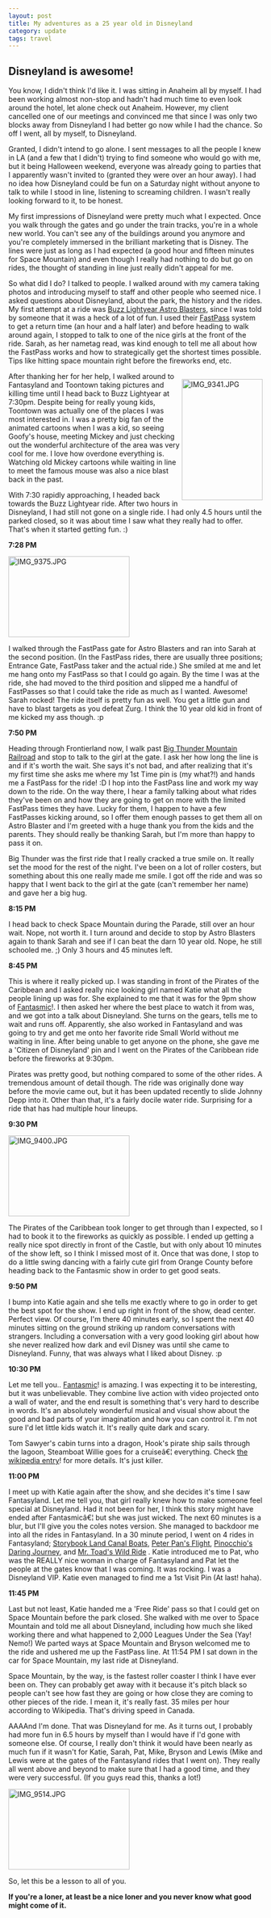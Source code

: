 ```yaml
---
layout: post
title: My adventures as a 25 year old in Disneyland
category: update
tags: travel
---
```


## Disneyland is awesome!

You know, I didn't think I'd like it. I was sitting in Anaheim all by myself. I had been working almost non-stop and hadn't had much time to even look around the hotel, let alone check out Anaheim. However, my client cancelled one of our meetings and convinced me that since I was only two blocks away from Disneyland I had better go now while I had the chance. So off I went, all by myself, to Disneyland.

Granted, I didn't intend to go alone. I sent messages to all the people I knew in LA (and a few that I didn't) trying to find someone who would go with me, but it being Halloween weekend, everyone was already going to parties that I apparently wasn't invited to (granted they were over an hour away). I had no idea how Disneyland could be fun on a Saturday night without anyone to talk to while I stood in line, listening to screaming children. I wasn't really looking forward to it, to be honest.

My first impressions of Disneyland were pretty much what I expected. Once you walk through the gates and go under the train tracks, you're in a whole new world. You can't see any of the buildings around you anymore and you're completely immersed in the brilliant marketing that is Disney. The lines were just as long as I had expected (a good hour and fifteen minutes for Space Mountain) and even though I really had nothing to do but go on rides, the thought of standing in line just really didn't appeal for me.

So what did I do? I talked to people. I walked around with my camera taking photos and introducing myself to staff and other people who seemed nice. I asked questions about Disneyland, about the park, the history and the rides. My first attempt at a ride was [Buzz Lightyear Astro Blasters][2], since I was told by someone that it was a heck of a lot of fun. I used their [FastPass][3] system to get a return time (an hour and a half later) and before heading to walk around again, I stopped to talk to one of the nice girls at the front of the ride. Sarah, as her nametag read, was kind enough to tell me all about how the FastPass works and how to strategically get the shortest times possible. Tips like hitting space mountain right before the fireworks end, etc.

<p style="float: right;">
  <a href="http://www.flickr.com/photos/jeremyhubert/291225675/" title="Photo Sharing"><img src="http://static.flickr.com/118/291225675_780443f1bd_m.jpg" width="160" height="240" alt="IMG_9341.JPG" /></a>
</p>

After thanking her for her help, I walked around to Fantasyland and Toontown taking pictures and killing time until I head back to Buzz Lightyear at 7:30pm. Despite being for really young kids, Toontown was actually one of the places I was most interested in. I was a pretty big fan of the animated cartoons when I was a kid, so seeing Goofy's house, meeting Mickey and just checking out the wonderful architecture of the area was very cool for me. I love how overdone everything is. Watching old Mickey cartoons while waiting in line to meet the famous mouse was also a nice blast back in the past.

With 7:30 rapidly approaching, I headed back towards the Buzz Lightyear ride. After two hours in Disneyland, I had still not gone on a single ride. I had only 4.5 hours until the parked closed, so it was about time I saw what they really had to offer. That's when it started getting fun. :)

**7:28 PM**

[<img src="http://static.flickr.com/122/291224967_20480c20f0_m.jpg" width="240" height="160" alt="IMG_9375.JPG" />][4]

I walked through the FastPass gate for Astro Blasters and ran into Sarah at the second position. (In the FastPass rides, there are usually three positions; Entrance Gate, FastPass taker and the actual ride.) She smiled at me and let me hang onto my FastPass so that I could go again. By the time I was at the ride, she had moved to the third position and slipped me a handful of FastPasses so that I could take the ride as much as I wanted. Awesome! Sarah rocked! The ride itself is pretty fun as well. You get a little gun and have to blast targets as you defeat Zurg. I think the 10 year old kid in front of me kicked my ass though. :p

**7:50 PM**

Heading through Frontierland now, I walk past [Big Thunder Mountain Railroad][5] and stop to talk to the girl at the gate. I ask her how long the line is and if it's worth the wait. She says it's not bad, and after realizing that it's my first time she asks me where my 1st Time pin is (my what?!) and hands me a FastPass for the ride! :D I hop into the FastPass line and work my way down to the ride. On the way there, I hear a family talking about what rides they've been on and how they are going to get on more with the limited FastPass times they have. Lucky for them, I happen to have a few FastPasses kicking around, so I offer them enough passes to get them all on Astro Blaster and I'm greeted with a huge thank you from the kids and the parents. They should really be thanking Sarah, but I'm more than happy to pass it on.

Big Thunder was the first ride that I really cracked a true smile on. It really set the mood for the rest of the night. I've been on a lot of roller costers, but something about this one really made me smile. I got off the ride and was so happy that I went back to the girl at the gate (can't remember her name) and gave her a big hug.

**8:15 PM**

I head back to check Space Mountain during the Parade, still over an hour wait. Nope, not worth it. I turn around and decide to stop by Astro Blasters again to thank Sarah and see if I can beat the darn 10 year old. Nope, he still schooled me. ;) Only 3 hours and 45 minutes left.

**8:45 PM**

This is where it really picked up. I was standing in front of the Pirates of the Caribbean and I asked really nice looking girl named Katie what all the people lining up was for. She explained to me that it was for the 9pm show of [Fantasmic][6]!. I then asked her where the best place to watch it from was, and we got into a talk about Disneyland. She turns on the gears, tells me to wait and runs off. Apparently, she also worked in Fantasyland and was going to try and get me onto her favorite ride Small World without me waiting in line. After being unable to get anyone on the phone, she gave me a 'Citizen of Disneyland' pin and I went on the Pirates of the Caribbean ride before the fireworks at 9:30pm.

Pirates was pretty good, but nothing compared to some of the other rides. A tremendous amount of detail though. The ride was originally done way before the movie came out, but it has been updated recently to slide Johnny Depp into it. Other than that, it's a fairly docile water ride. Surprising for a ride that has had multiple hour lineups.

**9:30 PM**

[<img src="http://static.flickr.com/111/291223846_234f04dc58_m.jpg" width="240" height="160" alt="IMG_9400.JPG" />][7]

The Pirates of the Caribbean took longer to get through than I expected, so I had to book it to the fireworks as quickly as possible. I ended up getting a really nice spot directly in front of the Castle, but with only about 10 minutes of the show left, so I think I missed most of it. Once that was done, I stop to do a little swing dancing with a fairly cute girl from Orange County before heading back to the Fantasmic show in order to get good seats.

**9:50 PM**

I bump into Katie again and she tells me exactly where to go in order to get the best spot for the show. I end up right in front of the show, dead center. Perfect view. Of course, I'm there 40 minutes early, so I spent the next 40 minutes sitting on the ground striking up random conversations with strangers. Including a conversation with a very good looking girl about how she never realized how dark and evil Disney was until she came to Disneyland. Funny, that was always what I liked about Disney. :p

**10:30 PM**

Let me tell you.. [Fantasmic][6]! is amazing. I was expecting it to be interesting, but it was unbelievable. They combine live action with video projected onto a wall of water, and the end result is something that's very hard to describe in words. It's an absolutely wonderful musical and visual show about the good and bad parts of your imagination and how you can control it. I'm not sure I'd let little kids watch it. It's really quite dark and scary.

Tom Sawyer's cabin turns into a dragon, Hook's pirate ship sails through the lagoon, Steamboat Willie goes for a cruiseâ€¦ everything. Check [the wikipedia entry][6]! for more details. It's just killer.

**11:00 PM**

I meet up with Katie again after the show, and she decides it's time I saw Fantasyland. Let me tell you, that girl really knew how to make someone feel special at Disneyland. Had it not been for her, I think this story might have ended after Fantasmicâ€¦ but she was just wicked. The next 60 minutes is a blur, but I'll give you the coles notes version. She managed to backdoor me into all the rides in Fantasyland. In a 30 minute period, I went on 4 rides in Fantasyland; [Storybook Land Canal Boats][8], [Peter Pan's Flight][9], [Pinocchio's Daring Journey][10], and [Mr. Toad's Wild Ride][11] . Katie introduced me to Pat, who was the <span class="caps">REALLY</span> nice woman in charge of Fantasyland and Pat let the people at the gates know that I was coming. It was rocking. I was a Disneyland <span class="caps">VIP</span>. Katie even managed to find me a 1st Visit Pin (At last! haha).

**11:45 PM**

Last but not least, Katie handed me a 'Free Ride' pass so that I could get on Space Mountain before the park closed. She walked with me over to Space Mountain and told me all about Disneyland, including how much she liked working there and what happened to 2,000 Leagues Under the Sea (Yay! Nemo!) We parted ways at Space Mountain and Bryson welcomed me to the ride and ushered me up the FastPass line. At 11:54 <span class="caps">PM I</span> sat down in the car for Space Mountain, my last ride at Disneyland.

Space Mountain, by the way, is the fastest roller coaster I think I have ever been on. They can probably get away with it because it's pitch black so people can't see how fast they are going or how close they are coming to other pieces of the ride. I mean it, it's really fast. 35 miles per hour according to Wikipedia. That's driving speed in Canada.

AAAAnd I'm done. That was Disneyland for me. As it turns out, I probably had more fun in 6.5 hours by myself than I would have if I'd gone with someone else. Of course, I really don't think it would have been nearly as much fun if it wasn't for Katie, Sarah, Pat, Mike, Bryson and Lewis (Mike and Lewis were at the gates of the Fantasyland rides that I went on). They really all went above and beyond to make sure that I had a good time, and they were very successful. (If you guys read this, thanks a lot!)

[<img src="http://static.flickr.com/121/291223147_5fb13f7b1d_m.jpg" width="240" height="160" alt="IMG_9514.JPG" />][12]

So, let this be a lesson to all of you.

**If you're a loner, at least be a nice loner and you never know what good might come of it.**

 [1]: http://jeremyhubert.com/assets/disneyland.jpg
 [2]: http://en.wikipedia.org/wiki/Buzz_Lightyear_Astro_Blasters
 [3]: http://en.wikipedia.org/wiki/FASTPASS
 [4]: http://www.flickr.com/photos/jeremyhubert/291224967/ "Photo Sharing"
 [5]: http://en.wikipedia.org/wiki/Big_Thunder_Mountain_Railroad
 [6]: http://en.wikipedia.org/wiki/Fantasmic
 [7]: http://www.flickr.com/photos/jeremyhubert/291223846/ "Photo Sharing"
 [8]: http://en.wikipedia.org/wiki/Storybook_Land_Canal_Boats
 [9]: http://en.wikipedia.org/wiki/Peter_Pan%27s_Flight
 [10]: http://en.wikipedia.org/wiki/Pinocchio%27s_Daring_Journey
 [11]: http://en.wikipedia.org/wiki/Mr._Toad%27s_Wild_Ride
 [12]: http://www.flickr.com/photos/jeremyhubert/291223147/ "Photo Sharing"